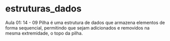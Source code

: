 # estruturas_dados
Aula 01: 14 - 09
Pilha é uma estrutura de dados que armazena elementos de forma sequencial, permitindo que sejam adicionados e removidos na mesma extremidade, o topo da pilha.


